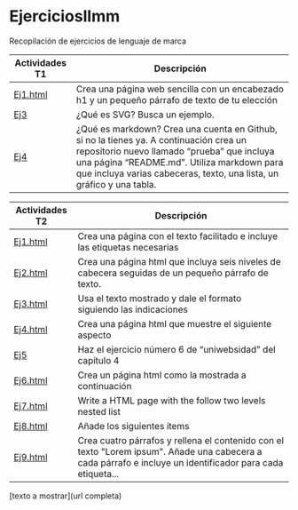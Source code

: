 # Ejerciciosllmm
Recopilación de ejercicios de lenguaje de marca


| Actividades T1| Descripción|
| ----- | ----- |
| [Ej1.html](https://github.com/celiustp/Ejerciciosllmm/blob/master/Tema%201/Ej%201.html)| Crea una página web sencilla con un encabezado h1 y un pequeño párrafo de texto de tu elección|
| [Ej3](https://github.com/celiustp/Ejerciciosllmm/blob/master/Tema%201/Ej%203)| ¿Qué es SVG? Busca un ejemplo.|
| [Ej4](https://github.com/celiustp/Prueba)| ¿Qué es markdown? Crea una cuenta en Github, si no la tienes ya. A continuación crea un repositorio nuevo llamado “prueba” que incluya una página “README.md”. Utiliza markdown para que incluya varias cabeceras, texto, una lista, un gráfico y una tabla.|

| Actividades T2| Descripción|
| ----- | ----- |
| [Ej1.html](https://github.com/celiustp/Ejerciciosllmm/blob/master/Tema%202/Ej1.html)| Crea una página con el texto facilitado e incluye las etiquetas necesarias|
| [Ej2.html](https://github.com/celiustp/Ejerciciosllmm/blob/master/Tema%202/Ej2.html)| Crea una página html que incluya seis niveles de cabecera seguidas de un pequeño párrafo de texto.|
| [Ej3.html](https://github.com/celiustp/Ejerciciosllmm/blob/master/Tema%202/Ej3.html)| Usa el texto mostrado y dale el formato siguiendo las indicaciones|
| [Ej4.html](https://github.com/celiustp/Ejerciciosllmm/blob/master/Tema%202/Ej4.html)| Crea una página html que muestre el siguiente aspecto|
| [Ej5](https://github.com/celiustp/Ejerciciosllmm/tree/master/Tema%202/ejerciciosLLMM/tema2/ejercicio5/misitio.com)| Haz el ejercicio número 6 de “uniwebsidad” del capítulo 4|
| [Ej6.html](https://github.com/celiustp/Ejerciciosllmm/blob/master/Tema%202/Ej6.html)| Crea un página html como la mostrada a continuación|
| [Ej7.html](https://github.com/celiustp/Ejerciciosllmm/blob/master/Tema%202/Ej7.html)| Write a HTML page with the follow two levels nested list|
| [Ej8.html](https://github.com/celiustp/Ejerciciosllmm/blob/master/Tema%202/Ej8.html)| Añade los siguientes ítems|
| [Ej9.html](https://github.com/celiustp/Ejerciciosllmm/blob/master/Tema%202/Ej9.html)| Crea cuatro párrafos y rellena el contenido con el texto "Lorem ipsum". Añade una cabecera a cada párrafo e incluye un identificador para cada etiqueta...|


[texto a mostrar](url completa)

